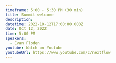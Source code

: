 ```yaml
---
timeframe: 5:00 - 5:30 PM (30 min)
title: Summit welcome
description:
datetime: 2022-10-12T17:00:00.000Z
date: Oct 12, 2022
time: 5:00 PM
speakers:
  - Evan Floden
youtube: Watch on Youtube
youtubeUrl: https://www.youtube.com/c/nextflow
---
```


